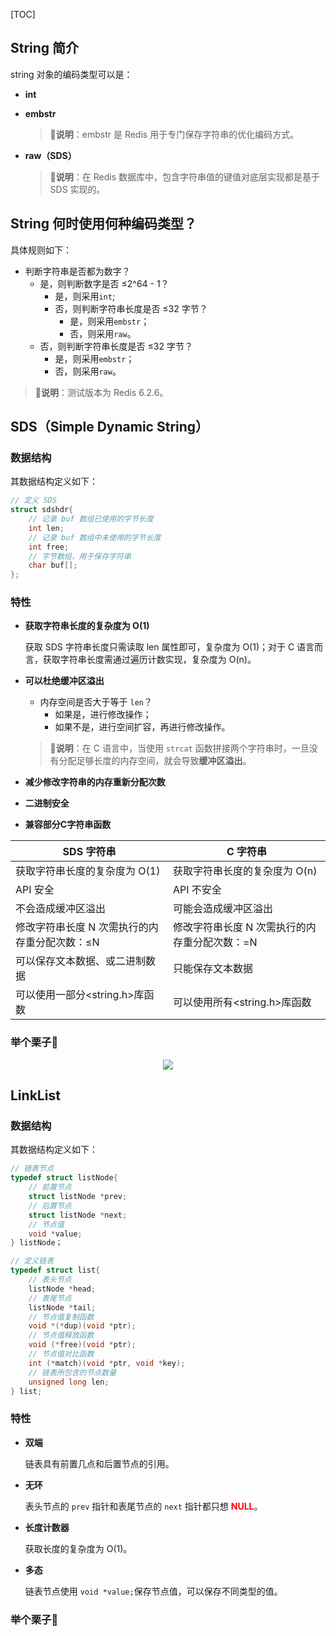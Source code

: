 <!-- @title: 【Redis】Redis 底层数据结构 -->
<!-- @date: 2022-01-04 13:33:18 -->
<!-- @author: Zhang Jinbao -->
<!-- Table of Content -->

[TOC]

## String 简介

string 对象的编码类型可以是：

- **int**

- **embstr**

  > 💬**说明**：embstr 是 Redis 用于专门保存字符串的优化编码方式。

- **raw（SDS）**

  > 💬**说明**：在 Redis 数据库中，包含字符串值的键值对底层实现都是基于 SDS 实现的。



## String 何时使用何种编码类型？

具体规则如下：

- 判断字符串是否都为数字？
  - 是，则判断数字是否 ≤2^64 - 1？
    - 是，则采用`int`;
    - 否，则判断字符串长度是否 ≤32 字节？
      - 是，则采用`embstr`；
      - 否，则采用`raw`。
  - 否，则判断字符串长度是否 ≤32 字节？
    - 是，则采用`embstr`；
    - 否，则采用`raw`。

> 💬**说明**：测试版本为 Redis 6.2.6。



## SDS（Simple Dynamic String）

### 数据结构

其数据结构定义如下：

```c
// 定义 SDS
struct sdshdr{
    // 记录 buf 数组已使用的字节长度
    int len;
    // 记录 buf 数组中未使用的字节长度
    int free;
    // 字节数组，用于保存字符串
    char buf[];
};
```

### 特性

- **获取字符串长度的复杂度为 O(1)**

  获取 SDS 字符串长度只需读取 len 属性即可，复杂度为 O(1)；对于 C 语言而言，获取字符串长度需通过遍历计数实现，复杂度为 O(n)。

- **可以杜绝缓冲区溢出**

  - 内存空间是否大于等于 `len`？
    - 如果是，进行修改操作；
    - 如果不是，进行空间扩容，再进行修改操作。

  > 💬**说明**：在 C 语言中，当使用 `strcat` 函数拼接两个字符串时，一旦没有分配足够长度的内存空间，就会导致**缓冲区溢出**。

- **减少修改字符串的内存重新分配次数**

- **二进制安全**

- **兼容部分C字符串函数**

| SDS 字符串                                    | C 字符串                                      |
| --------------------------------------------- | --------------------------------------------- |
| 获取字符串长度的复杂度为 O(1)                 | 获取字符串长度的复杂度为 O(n)                 |
| API 安全                                      | API 不安全                                    |
| 不会造成缓冲区溢出                            | 可能会造成缓冲区溢出                          |
| 修改字符串长度 N 次需执行的内存重分配次数：≤N | 修改字符串长度 N 次需执行的内存重分配次数：=N |
| 可以保存文本数据、或二进制数据                | 只能保存文本数据                              |
| 可以使用一部分<string.h>库函数                | 可以使用所有<string.h>库函数                  |

### 举个栗子🌰

<div align="center">
<img src="https://img-blog.csdnimg.cn/20210227000909729.png" name="SDS 示例"/>
</div>


## LinkList

### 数据结构

其数据结构定义如下：

```c
// 链表节点
typedef struct listNode{
    // 前置节点
    struct listNode *prev;
    // 后置节点
    struct listNode *next;
    // 节点值
    void *value;
} listNode；

// 定义链表
typedef struct list{
    // 表头节点
    listNode *head;
    // 表尾节点
    listNode *tail;
    // 节点值复制函数
    void *(*dup)(void *ptr);
    // 节点值释放函数
    void (*free)(void *ptr);
    // 节点值对比函数
    int (*match)(void *ptr, void *key);
  	// 链表所包含的节点数量
    unsigned long len;
} list;
```

### 特性

- **双端**

  链表具有前置几点和后置节点的引用。

- **无环**

  表头节点的 `prev` 指针和表尾节点的 `next` 指针都只想 **<font color="red">NULL</font>**。

- **长度计数器**

  获取长度的复杂度为 O(1)。

- **多态**

  链表节点使用 `void *value;`保存节点值，可以保存不同类型的值。

### 举个栗子🌰
